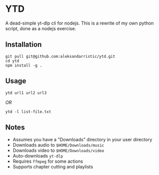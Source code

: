 # YTD
A dead-simple yt-dlp cli for nodejs.
This is a rewrite of my own python script, done as a nodejs exercise.

## Installation
```shell
git pull git@github.com:aleksandarristic/ytd.git
cd ytd
npm install -g .
```

## Usage
```shell
ytd url1 url2 url3
```
*OR*
```shell
ytd -l list-file.txt
```

## Notes
* Assumes you have a "Downloads" directory in your user directory
* Downloads audio to ```$HOME/Downloads/music```
* Downloads video to ```$HOME/Downloads/video```
* Auto-downloads `yt-dlp`
* Requires `ffmpeg` for some actions
* Supports chapter cutting and playlists
